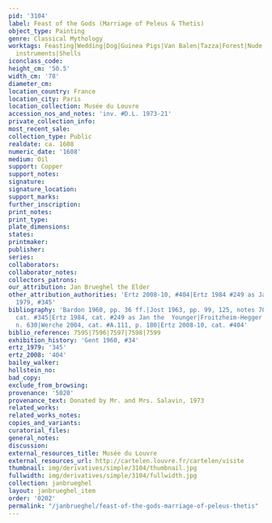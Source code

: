 ```yaml
---
pid: '3104'
label: Feast of the Gods (Marriage of Peleus & Thetis)
object_type: Painting
genre: Classical Mythology
worktags: Feasting|Wedding|Dog|Guinea Pigs|Van Balen|Tazza|Forest|Nude|Putti|Flowers|Food|Fruit|Musical
  instruments|Shells
iconclass_code:
height_cm: '50.5'
width_cm: '78'
diameter_cm:
location_country: France
location_city: Paris
location_collection: Musée du Louvre
accession_nos_and_notes: 'inv. #D.L. 1973-21'
private_collection_info:
most_recent_sale:
collection_type: Public
realdate: ca. 1608
numeric_date: '1608'
medium: Oil
support: Copper
support_notes:
signature:
signature_location:
support_marks:
further_inscription:
print_notes:
print_type:
plate_dimensions:
states:
printmaker:
publisher:
series:
collaborators:
collaborator_notes:
collectors_patrons:
our_attribution: Jan Brueghel the Elder
other_attribution_authorities: 'Ertz 2008-10, #404|Ertz 1984 #249 as Jan the Younger|Ertz
  1979, #345'
bibliography: 'Bardon 1960, pp. 36 ff.|Jost 1963, pp. 99, 125, notes 70, 72|Ertz 1979,
  cat. #345|Ertz 1984, cat. #249 as Jan the  Younger|Froitzheim-Hegger 1993, p. 175,
  n. 630|Werche 2004, cat. #A.111, p. 180|Ertz 2008-10, cat. #404'
biblio_reference: 7595|7596|7597|7598|7599
exhibition_history: 'Gent 1960, #34'
ertz_1979: '345'
ertz_2008: '404'
bailey_walker:
hollstein_no:
bad_copy:
exclude_from_browsing:
provenance: '5020'
provenance_text: Donated by Mr. and Mrs. Salavin, 1973
related_works:
related_works_notes:
copies_and_variants:
curatorial_files:
general_notes:
discussion:
external_resources_title: Musée du Louvre
external_resources_url: http://cartelen.louvre.fr/cartelen/visite
thumbnail: img/derivatives/simple/3104/thumbnail.jpg
fullwidth: img/derivatives/simple/3104/fullwidth.jpg
collection: janbrueghel
layout: janbrueghel_item
order: '0202'
permalink: "/janbrueghel/feast-of-the-gods-marriage-of-peleus-thetis"
---
```


